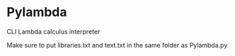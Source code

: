 # Pylambda
CLI Lambda calculus interpreter

Make sure to put libraries.txt and text.txt in the same folder as Pylambda.py
